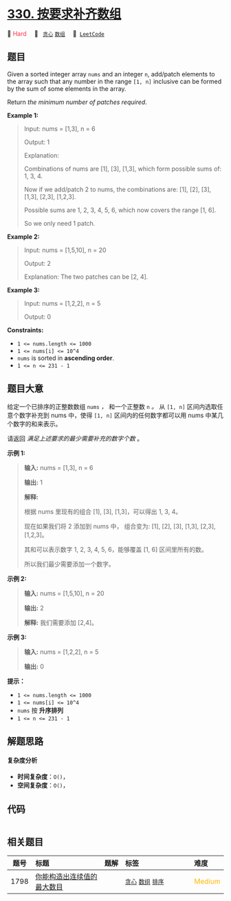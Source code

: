 # [330. 按要求补齐数组](https://leetcode.com/problems/patching-array)

🔴 <font color=#ff334b>Hard</font>&emsp; 🔖&ensp; [`贪心`](/leetcode/outline/tag/greedy.md) [`数组`](/leetcode/outline/tag/array.md)&emsp; 🔗&ensp;[`LeetCode`](https://leetcode.com/problems/patching-array)


## 题目

Given a sorted integer array `nums` and an integer `n`, add/patch elements to
the array such that any number in the range `[1, n]` inclusive can be formed
by the sum of some elements in the array.

Return _the minimum number of patches required_.



**Example 1:**

> Input: nums = [1,3], n = 6
> 
> Output: 1
> 
> Explanation:
> 
> Combinations of nums are [1], [3], [1,3], which form possible sums of: 1, 3, 4.
> 
> Now if we add/patch 2 to nums, the combinations are: [1], [2], [3], [1,3], [2,3], [1,2,3].
> 
> Possible sums are 1, 2, 3, 4, 5, 6, which now covers the range [1, 6].
> 
> So we only need 1 patch.

**Example 2:**

> Input: nums = [1,5,10], n = 20
> 
> Output: 2
> 
> Explanation: The two patches can be [2, 4].

**Example 3:**

> Input: nums = [1,2,2], n = 5
> 
> Output: 0

**Constraints:**

  * `1 <= nums.length <= 1000`
  * `1 <= nums[i] <= 10^4`
  * `nums` is sorted in **ascending order**.
  * `1 <= n <= 231 - 1`


## 题目大意

给定一个已排序的正整数数组 `nums` _，_ 和一个正整数 `n` _。_ 从 `[1, n]` 区间内选取任意个数字补充到 nums 中，使得
`[1, n]` 区间内的任何数字都可以用 nums 中某几个数字的和来表示。

请返回 _满足上述要求的最少需要补充的数字个数_  。



**示例  1:**

> 
> 
> 
> 
> 
> **输入:** nums = [1,3], n = 6
> 
> **输出:** 1 
> 
> **解释:**
> 
> 根据 nums 里现有的组合 [1], [3], [1,3]，可以得出 1, 3, 4。
> 
> 现在如果我们将 2 添加到 nums 中， 组合变为: [1], [2], [3], [1,3], [2,3], [1,2,3]。
> 
> 其和可以表示数字 1, 2, 3, 4, 5, 6，能够覆盖 [1, 6] 区间里所有的数。
> 
> 所以我们最少需要添加一个数字。

**示例 2:**

> 
> 
> 
> 
> 
> **输入:** nums = [1,5,10], n = 20
> 
> **输出:** 2
> 
> **解释:** 我们需要添加 [2,4]。
> 
> 

**示例  3:**

> 
> 
> 
> 
> 
> **输入:** nums = [1,2,2], n = 5
> 
> **输出:** 0
> 
> 



**提示：**

  * `1 <= nums.length <= 1000`
  * `1 <= nums[i] <= 10^4`
  * `nums` 按 **升序排列**
  * `1 <= n <= 231 - 1`


## 解题思路

#### 复杂度分析

- **时间复杂度**：`O()`，
- **空间复杂度**：`O()`，

## 代码

```javascript

```

## 相关题目

| 题号 | 标题 | 题解 | 标签 | 难度 |
| :------: | :------ | :------: | :------ | :------ |
| 1798 | [你能构造出连续值的最大数目](https://leetcode.com/problems/maximum-number-of-consecutive-values-you-can-make) |  |  [`贪心`](/leetcode/outline/tag/greedy.md) [`数组`](/leetcode/outline/tag/array.md) [`排序`](/leetcode/outline/tag/sorting.md) | <font color=#ffb800>Medium</font> |

<style>
.blue {
    background-color: #096dd9;
    padding: 0.25rem 0.5rem;
    margin: 0;
    font-size: 0.85em;
    border-radius: 3px;
    color: white;
    font-weight: 500;
}
table th:first-of-type { width: 10%; }
table th:nth-of-type(2) { width: 35%; }
table th:nth-of-type(3) { width: 10%; }
table th:nth-of-type(4) { width: 35%; }
table th:nth-of-type(5) { width: 10%; }
</style>

